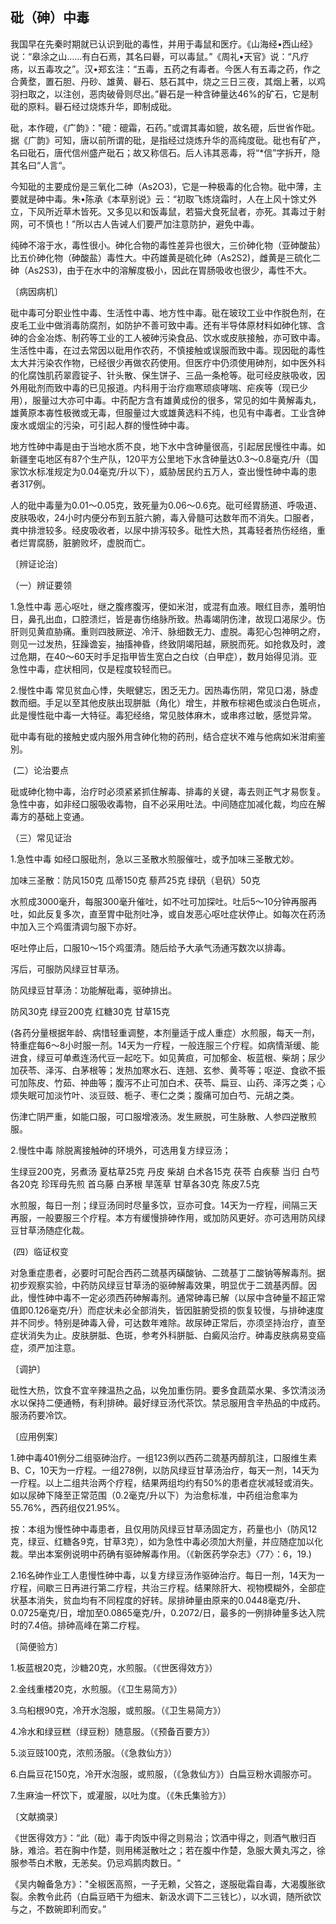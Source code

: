 ## 砒（砷）中毒

我国早在先秦时期就已认识到砒的毒性，并用于毒鼠和医疗。《山海经•西山经》说：“皋涂之山……有白石焉，其名曰礜，可以毒鼠。”《周礼•天官》说：“凡疗疡，以五毒攻之”。汉•郑玄注：“五毒，五药之有毒者。今医人有五毒之药，作之合黄堥，置石胆、丹砂、雄黄、礜石、慈石其中，烧之三日三夜，其烟上著，以鸡羽扫取之，以注创，恶肉破骨则尽出。”礜石是一种含砷量达46%的矿石，它是制砒的原料。礜石经过烧炼升华，即制成砒。

砒，本作磇，《广韵》："磇：磇霜，石药。”或谓其毒如貔，故名磇，后世省作砒。据《广韵》可知，唐以前所谓的砒，是指经过烧炼升华的高纯度砒。砒也有矿产，名曰砒石，唐代信州盛产砒石；故又称信石。后人讳其恶毒，将“*信”字拆开，隐其名曰“人言“。

今知砒的主要成份是三氧化二砷（As2O3)，它是一种极毒的化合物。砒中薄，主要就是砷中毒。朱•陈承《本草别说》云：“初取飞炼烧霜时，人在上风十馀丈外立，下风所近草木皆死。又多见以和饭毒鼠，若猫犬食死鼠者，亦死。其毒过于射网，可不慎也！”所以古人告诫人们要严加注意防护，避免中毒。 

纯砷不溶于水，毒性很小。砷化合物的毒性差异也很大，三价砷化物（亚砷酸盐）比五价砷化物（砷酸盐）毒性大。中药雄黄是硫化砷（As2S2)，雌黄是三硫化二砷（As2S3)，由于在水中的溶解度极小，因此在胃肠吸收也很少，毒性不大。

〔病因病机〕

砒中毒可分职业性中毒、生活性中毒、地方性中毒。砒在玻玟工业中作脱色剂，在皮毛工业中做消毒防腐剂，如防护不善可致中毒。还有半导体原材料如砷化镓、含砷的合金冶炼、制药等工业的工人被砷污染食品、饮水或皮肤接触，亦可致中毒。生活性中毒，在过去常因以砒用作农药，不慎接触或误服而致中毒。现因砒的毒性太大并污染农作物，已经很少再做农药使用。但医疗中仍须使用砷剂，如中医外科的化腐蚀肌药翠霞锭子、针头散、保生饼子、三品一条枪等。砒可经皮肤吸收，因外用砒剂而致中毒的已见报道。内科用于治疗痼寒顽痰哮喘、疟疾等（现已少用），服量过大亦可中毒。中药配方含有雄黄成份的很多，常见的如牛黄解毒丸，雄黄原本毐性极微或无毒，但服量过大或雄黄选料不纯，也见有中毒者。工业含砷废水或烟尘的污染，可引起人群的慢性砷中毒。

地方性砷中毒是由于当地水质不良，地下水中含砷量很高，引起居民慢徃中毒。如新疆奎屯地区有87个生产队，120平方公里地下水含砷量达0.3〜0.8毫克/升（国家饮水标准规定为0.04毫克/升以下），威胁居民约五万人，查出慢性砷中毒的患者317例。

人的砒中毒量为0.01〜0.05克，致死量为0.06〜0.6克。砒可经胃肠道、呼吸道、皮肤吸收，24小时内便分布到五脏六腑，毒入骨髓可达数年而不消失。口服者，粪中排泄较多。经皮吸收者，以尿中排泻较多。砒性大热，其毒轻者热伤经络，重者烂胃腐肠，脏腑败坏，虚脱而亡。

〔辨证论治〕

（一）辨证要领

1.急性中毒    恶心呕吐，继之腹疼腹泻，便如米泔，或混有血液。眼红目赤，羞明怕日，鼻孔出血，口腔溃烂，皆是毐伤络脉所致。热毒竭阴伤津，故现口渴尿少。伤肝则见黄疸胁痛。重则四肢厥逆、冷汗、脉细数无力、虚脱。毒犯心包神明之府，则见一过发热，狂躁谵妄，抽搐神昏，终致阴竭阳越，厥脱而死。如抢救及时，渡过危期，在40〜60天时手足指甲皆生宽白之白纹（白甲症），数月始得见消。亚急性中毒，症状相同，仅是程度较轻而已。

2.慢性中毒     常见贫血心悸，失眠健忘，困乏无力。因热毒伤阴，常见口渴，脉虚数而细。手足以至其他皮肤出现胼胝（角化）增生，并散布棕褐色或淡白色斑点，此是慢性砒中毒一大特征。毒犯经络，常见肢体麻木，或串疼过敏，感觉异常。

砒中毒有砒的接触史或内服外用含砷化物的药刑，结合症状不难与他病如米泔痢鉴別。

​        (二）论治要点

砒或砷化物中毒，治疗时必须紧紧抓住解毒、排毒的关键，毒去则正气才易恢复。急性中毐，如非经口服吸收毒物，自不必采用吐法。中间随症加减化裁，均应在解毒方的基础上变通。

（三）常见证治

1.急性中毒        如经口服砒剂，急以三圣散水煎服催吐，或予加味三圣散尤妙。

加味三圣散：防风150克        瓜蒂150克      藜芦25克     绿矾（皂矾）50克

水煎成3000毫升，每服300毫升催吐，如不吐可加探吐。吐后5〜10分钟再服再吐，如此反复多次，直至胃中砒剂吐净，或自发恶心呕吐症状停止。如每次在药汤中加入三个鸡蛋清调匀服下亦好。

呕吐停止后，口服10〜15个鸡蛋清。随后给予大承气汤通泻数次以排毒。

泻后，可服防风绿豆甘草汤。

防风绿豆甘草汤：功能解砒毒，驱砷排出。

防风30克      绿豆200克      红糖30克     甘草15克

(各药分量根据年龄、病惜轻重调整，本剂量适于成人重症）水煎服，每天一剂，特重症每6〜8小时服一剂。14天为一疗程，一般连服三个疗程。如病情渐缓、能进食，绿豆可单煮连汤代豆一起吃下。如见黄疸，可加郁金、板蓝根、柴胡；尿少加茯苓、泽泻、白茅根等；发热加寒水石、连翘、玄参、黄芩等；呕逆、食欲不振可加陈皮、竹茹、祌曲等；腹泻不止可加白术、茯苓、扁豆、山药、泽泻之类；心烦失眠可加淡竹叶、淡豆豉、栀子、枣仁之类；腹痛可加白芍、元胡之类。

伤津亡阴严重，如能口服，可口服增液汤。发生厥脱，可生脉散、人参四逆散煎服。

2.慢性中毒        除脱离接触砷的环境外，可选用复方绿豆汤；

生绿豆200克，另煮汤       夏枯草25克      丹皮   柴胡   白术各15克     茯苓    白疾藜    当归    白芍各20克     珍珲母先煎    首乌藤  白茅根     旱莲草     甘草各30克    陈皮7.5克

水煎服，每日一剂；绿豆汤同时尽量多饮，豆亦可食。14天为一疗程，间隔三天再服，一般要服三个疗程。本方有缓慢排砷作用，或加防风更好。亦可选用防风绿豆甘草汤随症化裁。

​        (四）临证权变

对急重症患者，必要时可配合西药二巯基丙磺酸钠、二巯基丁二酸钠等解毒剂。据初步观察实验，中药防风绿豆甘草汤的驱砷解毒效果，明显优于二巯基丙醇。因此，慢性砷中毒不一定必须西药砷解毒剂。通常砷毒已解（以尿中含砷量不超正常值即0.126毫克/升）而症状未必全部消失，皆因脏腑受损的恢复较慢，与排砷速度并不同步。特别是砷毒入骨，可达数年难除。故尿砷正常后，亦须坚持治疗，直至症状消失为止。皮肤胼胝、色斑，参考外科胼胝、白癜风治疗。砷毒皮肤病易变癌症，须严加注意。

〔调护〕

砒性大热，饮食不宜辛辣温热之品，以免加重伤阴。要多食蔬菜水果、多饮清淡汤水以保持二便通畅，有利排砷。最好绿豆汤代茶饮。禁忌服用含辛热品的中成药。服汤药要冷饮。

〔应用例案〕

1.砷中毒401例分二组驱砷治疗。一组123例以西药二巯基丙醇肌注，口服维生素B、C，10天为一疗程。一组278例，以防风绿豆甘草汤治疗，每天一剂，14天为一疗程。以上二组共治两个疗程，结果两组均约有50%的患者症状减轻或消失。如以尿砷下降至正常范围（0.2毫克/升以下）为治愈标准，中药组治愈率为55.76%，西药组仅21.95%。

按：本组为慢性砷中毒患者，且仅用防风绿豆甘草汤固定方，药量也小（防风12克，绿豆、红糖各9克，甘草3克），如为急性中毒必须加大剂量，并应随症加以化裁。举出本案例说明中药确有驱砷解毒作用。（《新医药学杂志》〈77〉：6，19.)

2.16名砷作业工人患慢性砷中毒，以复方绿豆汤作驱砷治疗。每日一剂，14天为一疗程，间歇三日再进行第二疗程，共治三疗程。结果除肝大、视物模糊外，全部症状基本消失，贫血均有不同程度的好转。尿排砷量由原来的0.0448毫克/升、0.0725毫克/日，增加至0.0865毫克/升，0.2072/日，最多的一例排砷量多达入院时的7.4倍。排砷高峰在第二疗程。

〔简便验方〕

1.板蓝根20克，沙糖20克，水煎服。（《世医得效方》）

2.金线重楼20克，水煎服。（《卫生易简方》）

3.乌桕根90克，冷开水泡服，或煎服。（《卫生易简方》）

4.冷水和绿豆糕（绿豆粉）随意服。（《预备百要方》）

5.淡豆豉100克，浓煎汤服。（《急救仙方》）

6.白扁豆花150克，冷开水泡服，或煎服，（《急救仙方》）白扁豆粉水调服亦可。

7.生麻油一杯饮下，或灌服，以吐为度。（《朱氏集验方》）

〔文献摘录〕

《世医得效方》：“此（砒）毒于肉饭中得之则易治；饮酒中得之，则酒气散归百脉，难洽。若在胸中作楚，则用稀涎散吐之；若在腹中作楚，急服大黄丸泻之，徐服参苓白术散，无恙矣。仍忌鸡鹅肉数日。“

《吴内翰备急方》："全椒医高照，一子无赖，父笞之，遂服砒霜自毒，大渴腹胀欲裂。余教令此药（白扁豆晒干为细末、新汲水调下二三钱匕），以水调，随所欲饮与之，不数碗即利而安。”
